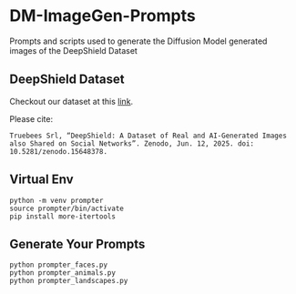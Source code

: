 # DM-ImageGen-Prompts
Prompts and scripts used to generate the Diffusion Model generated images of the DeepShield Dataset

## DeepShield Dataset
Checkout our dataset at this [link](https://zenodo.org/records/15648378).

Please cite:
```
Truebees Srl, “DeepShield: A Dataset of Real and AI-Generated Images also Shared on Social Networks”. Zenodo, Jun. 12, 2025. doi: 10.5281/zenodo.15648378.
```

## Virtual Env
```
python -m venv prompter
source prompter/bin/activate
pip install more-itertools
```
## Generate Your Prompts
```
python prompter_faces.py
python prompter_animals.py
python prompter_landscapes.py
```
